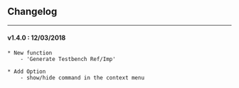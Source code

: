 ## Changelog
***

#### v1.4.0 : 12/03/2018

	* New function
		- 'Generate Testbench Ref/Imp'

	* Add Option
		- show/hide command in the context menu
